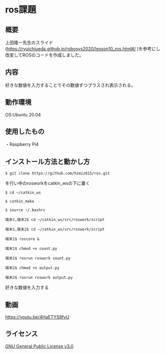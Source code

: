 # ros課題

## 概要
上田隆一先生のスライド(https://ryuichiueda.github.io/robosys2020/lesson10_ros.html#/ )を参考にし改変してROSのコードを作成しました。

## 内容
好きな数値を入力することでその数値ずつプラスされ表示される。

## 動作環境 
OS:Ubuntu 20.04

## 使用したもの
・Raspberry Pi4   


## インストール方法と動かし方 
``` 
$ git clone https://github.com/himiz815/ros.git
```
を行い中のrosworkをcatkin_wsの下に置く
``` 
$ cd ~/catkin_ws
```
``` 
$ catkin_make
```
``` 
$ source ~/.bashrc
```
``` 
端末1,端末2$ cd ~/catkin_ws/src/roswork/script 
```
``` 
端末1,端末2$ cd ~/catkin_ws/src/roswork/script 
```
``` 
端末1$ roscore &
```
``` 
端末1$ chmod +x count.py
```
``` 
端末1$ rosrun roswork count.py
```
``` 
端末2$ chmod +x output.py
```
``` 
端末2$ rosrun roswork output.py
```
好きな数値を入力する

## 動画
https://youtu.be/4HaETYS8fyU

## ライセンス
[GNU General Public License v3.0](https://github.com/kiyoshirou-kawanabe/Robosys_Devicedriver/blob/main/COPYING)
